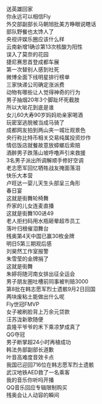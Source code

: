 送英雄回家  
你永远可以相信Fly  
外交部副部长马朝旭批美方睁眼说瞎话  
部队野餐也太馋人了  
央视评娱乐圈应该什么样  
云南新增1确诊第13次核酸为阳性  
误入了莫奈的花园  
捷尼赛思首登成都车展  
第一次替别人感到社死  
微博全面下线明星排行榜单  
三家快递公司确定涨派费  
动物有哪些让人觉得神奇的行为  
男子抽烟20年3个脚趾坏死截肢  
所以大呲花到底是谁  
女儿60大寿90岁妈妈劝亲家喝酒  
玩密室逃脱被当成马骑了  
成都网友拍到两山夹一城壮观景色  
央行称比特币相关交易纯属投资炒作  
情侣饭店就餐故意放蟑螂后索赔  
酒醉男子跌落山坡呼噜声引来救援  
3名男子派出所调解顺手修好空调  
老志愿军回忆牺牲战友掩面落泪  
快乐大本营  
卢旺达一婴儿天生头部呈三角形  
春日宴  
这就是街舞轮椅舞  
乔家的儿女连麦直播  
这就是街舞100进49  
老人拒扫码用水瓶砸晕超市员工  
落叶归根催泪舞台  
残奥第4天中国已赢30枚金牌  
明日5第三期观后感  
刘昊然工作室报警  
朱雪莹的金牌捐了  
这就是街舞  
朱婷将随河南女排出征全运会  
男子朋友圈吐槽前同事被判赔3000  
第8批在韩志愿军烈士遗骸9月2日回国  
两块废粘土能做出什么呢  
Fly世冠FMVP  
女子被刷脸背上万余元贷款  
汪苏泷新歌随便  
袁隆平爷爷的禾下乘凉梦成真了  
QG夺冠  
男子断掌超24小时再植成功  
韩法务部副部长道歉  
叶音高难度音效卡点  
我国已迎回716位在韩志愿军烈士遗骸  
武汉地铁AED救了一名乘客  
我的音乐你听吗开播  
QQ音乐回应专辑限制购买  
残奥会让人动容的瞬间  
